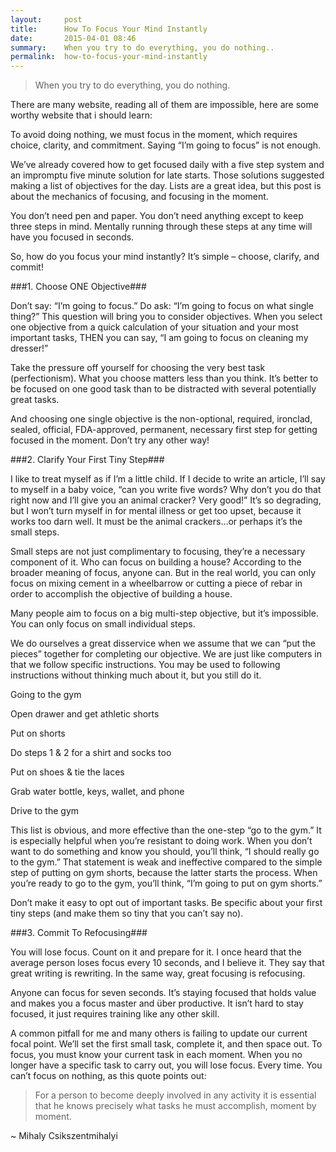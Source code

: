 ```yaml
---
layout:     post
title:      How To Focus Your Mind Instantly
date:       2015-04-01 08:46
summary:    When you try to do everything, you do nothing..
permalink:	how-to-focus-your-mind-instantly
---
```


> When you try to do everything, you do nothing.

There are many website, reading all of them are impossible, here are some worthy website  that i should learn:

To avoid doing nothing, we must focus in the moment, which requires choice, clarity, and commitment. Saying “I’m going to focus” is not enough.

We’ve already covered how to get focused daily with a five step system and an impromptu five minute solution for late starts. Those solutions suggested making a list of objectives for the day. Lists are a great idea, but this post is about the mechanics of focusing, and focusing in the moment.

You don’t need pen and paper. You don’t need anything except to keep three steps in mind. Mentally running through these steps at any time will have you focused in seconds.  

So, how do you focus your mind instantly? It’s simple – choose, clarify, and commit!

###1. Choose ONE Objective###

Don’t say: “I’m going to focus.”
Do ask: “I’m going to focus on what single thing?”
This question will bring you to consider objectives. When you select one objective from a quick calculation of your situation and your most important tasks, THEN you can say, “I am going to focus on cleaning my dresser!”

Take the pressure off yourself for choosing the very best task (perfectionism). What you choose matters less than you think. It’s better to be focused on one good task than to be distracted with several potentially great tasks. 

And choosing one single objective is the non-optional, required, ironclad, sealed, official, FDA-approved, permanent, necessary first step for getting focused in the moment. Don’t try any other way!

###2. Clarify Your First Tiny Step###

I like to treat myself as if I’m a little child. If I decide to write an article, I’ll say to myself in a baby voice, “can you write five words? Why don’t you do that right now and I’ll give you an animal cracker? Very good!” It’s so degrading, but I won’t turn myself in for mental illness or get too upset, because it works too darn well. It must be the animal crackers…or perhaps it’s the small steps.

Small steps are not just complimentary to focusing, they’re a necessary component of it. Who can focus on building a house? According to the broader meaning of focus, anyone can. But in the real world, you can only focus on mixing cement in a wheelbarrow or cutting a piece of rebar in order to accomplish the objective of building a house.

Many people aim to focus on a big multi-step objective, but it’s impossible. You can only focus on small individual steps.

We do ourselves a great disservice when we assume that we can “put the pieces” together for completing our objective. We are just like computers in that we follow specific instructions. You may be used to following instructions without thinking much about it, but you still do it.

Going to the gym

Open drawer and get athletic shorts

Put on shorts

Do steps 1 & 2 for a shirt and socks too

Put on shoes & tie the laces

Grab water bottle, keys, wallet, and phone

Drive to the gym

This list is obvious, and more effective than the one-step “go to the gym.” It is especially helpful when you’re resistant to doing work. When you don’t want to do something and know you should, you’ll think, “I should really go to the gym.” That statement is weak and ineffective compared to the simple step of putting on gym shorts, because the latter starts the process. When you’re ready to go to the gym, you’ll think, “I’m going to put on gym shorts.”

Don’t make it easy to opt out of important tasks. Be specific about your first tiny steps (and make them so tiny that you can’t say no).

###3. Commit To Refocusing###

You will lose focus. Count on it and prepare for it. I once heard that the average person loses focus every 10 seconds, and I believe it. They say that great writing is rewriting. In the same way, great focusing is refocusing. 

Anyone can focus for seven seconds. It’s staying focused that holds value and makes you a focus master and über productive. It isn’t hard to stay focused, it just requires training like any other skill.

A common pitfall for me and many others is failing to update our current focal point. We’ll set the first small task, complete it, and then space out. To focus, you must know your current task in each moment. When you no longer have a specific task to carry out, you will lose focus. Every time. You can’t focus on nothing, as this quote points out:

> For a person to become deeply involved in any activity it is essential that he knows precisely what tasks he must accomplish, moment by moment.

~ Mihaly Csikszentmihalyi
